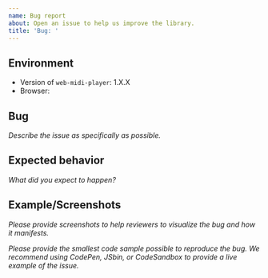 ```yaml
---
name: Bug report
about: Open an issue to help us improve the library.
title: 'Bug: '
---
```


## Environment

- Version of `web-midi-player`: 1.X.X
- Browser: 

## Bug

*Describe the issue as specifically as possible.*

## Expected behavior

*What did you expect to happen?*

## Example/Screenshots

*Please provide screenshots to help reviewers  to visualize the bug and how it manifests.*

*Please provide the smallest code sample possible to reproduce the bug.*
*We recommend using CodePen, JSbin, or CodeSandbox to provide a live example of the issue.*

